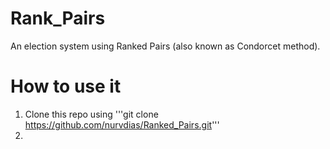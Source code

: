 # Rank_Pairs
An election system using Ranked Pairs (also known as Condorcet method).

# How to use it
1. Clone this repo using '''git clone https://github.com/nurvdias/Ranked_Pairs.git'''
2. 
